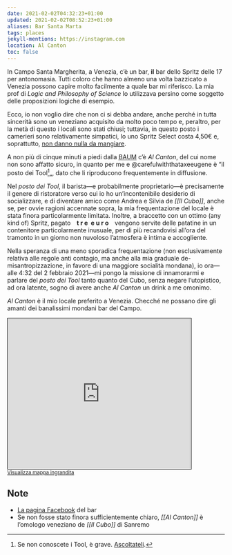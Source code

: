 ```yaml
---
date: 2021-02-02T04:32:23+01:00
updated: 2021-02-02T08:52:23+01:00
aliases: Bar Santa Marta
tags: places
jekyll-mentions: https://instagram.com
location: Al Canton
toc: false
---
```

In Campo Santa Margherita, a Venezia, c’è un bar, **il** bar dello Spritz delle 17 per antonomasia. Tutti coloro che hanno almeno una volta bazzicato a Venezia possono capire molto facilmente a quale bar mi riferisco. La mia prof di *Logic and Philosophy of Science* lo utilizzava persino come soggetto delle proposizioni logiche di esempio.

Ecco, io non voglio dire che non ci si debba andare, anche perché in tutta sincerità sono un veneziano acquisito da molto poco tempo e, peraltro, per la metà di questo i locali sono stati chiusi; tuttavia, in questo posto i camerieri sono relativamente simpatici, lo uno Spritz Select costa 4,50€ e, soprattutto, <u>non danno nulla da mangiare</u>.

A non più di cinque minuti a piedi dalla <abbr title='Biblioteca Area Umanistica'>BAUM</abbr> c’è <cite>Al Canton</cite>, del cui nome non sono affatto sicuro, in quanto per me e @carefulwiththataxeeugene è “il posto dei Tool[^1]„, dato che li riproducono frequentemente in diffusione.

Nel *posto dei Tool*, il barista—e probabilmente proprietario—è precisamente il genere di ristoratore verso cui io ho un’incontenibile desiderio di socializzare, e di diventare amico come Andrea e Silvia de *[[Il Cubo]]*, anche se, per ovvie ragioni accennate sopra, la mia frequentazione del locale è stata finora particolarmente limitata. Inoltre, a braccetto con un ottimo (any kind of) Spritz, pagato&emsp;**t r e**&ensp;**e u r o**&emsp;vengono servite delle patatine in un contenitore particolarmente inusuale, per di più recandovisi all’ora del tramonto in un giorno non nuvoloso l’atmosfera è intima e accogliente.

Nella speranza di una meno sporadica frequentazione (non esclusivamente relativa alle regole anti contagio, ma anche alla mia graduale de-misantropizzazione, in favore di una maggiore socialità mondana), io ora—alle 4:32 del 2 febbraio 2021—mi pongo la missione di innamorarmi e parlare del *posto dei Tool* tanto quanto del Cubo, senza negare l’utopistico, ad ora latente, sogno di avere anche <cite>Al Canton</cite> un drink a me omonimo.

*Al Canton* è il mio locale preferito a Venezia. Checché ne possano dire gli amanti dei banalissimi mondani bar del Campo.

<div class='embed'><iframe width='425' height='350' frameborder='0' scrolling='no' marginheight='0' marginwidth='0' src='https://osm.org/export/embed.html?bbox=12.315689557453881%2C45.4335643076138%2C12.317942613026391%2C45.43501358465862&amp;layer=mapnik&amp;marker=45.434288950788584%2C12.316816085240134' style='border: 1px solid black'></iframe><br/><small><a href='https://osm.org/?mlat=45.43429&amp;mlon=12.31682#map=19/45.43429/12.31682'>Visualizza mappa ingrandita</a></small></div>

## Note

- [La pagina Facebook](https://www.facebook.com/BarAlCantonVenezia/ 'Bar Al Canton Venezia') del bar
- Se non fosse stato finora sufficientemente chiaro, *[[Al Canton]]* è l’omologo veneziano de *[[Il Cubo]]* di Sanremo

[^1]: Se non conoscete i Tool, è grave. [Ascoltateli](https://toolband.com 'Tool official website').
